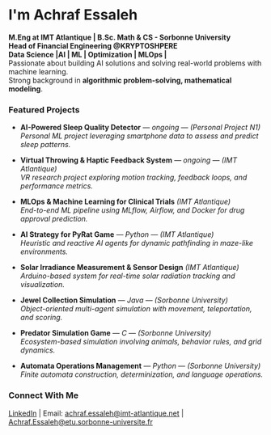 # I'm Achraf Essaleh  
 **M.Eng at IMT Atlantique | B.Sc. Math & CS - Sorbonne University**  
 **Head of Financial Engineering @KRYPTOSHPERE**  
 **Data Science |AI | ML | Optimization  | MLOps |**  
 Passionate about building AI solutions and solving real-world problems with machine learning.  
 Strong background in **algorithmic problem-solving, mathematical modeling**.  

###  Featured Projects  
- **AI-Powered Sleep Quality Detector** — _ongoing_ — *(Personal Project N1)  
  Personal ML project leveraging smartphone data to assess and predict sleep patterns.*

- **Virtual Throwing & Haptic Feedback System** — _ongoing_ — *(IMT Atlantique)  
  VR research project exploring motion tracking, feedback loops, and performance metrics.*

- **MLOps & Machine Learning for Clinical Trials** *(IMT Atlantique)  
  End-to-end ML pipeline using MLflow, Airflow, and Docker for drug approval prediction.*

- **AI Strategy for PyRat Game** — *Python* — *(IMT Atlantique)  
  Heuristic and reactive AI agents for dynamic pathfinding in maze-like environments.*

- **Solar Irradiance Measurement & Sensor Design** *(IMT Atlantique)  
  Arduino-based system for real-time solar radiation tracking and visualization.*

- **Jewel Collection Simulation** — *Java* — *(Sorbonne University)  
  Object-oriented multi-agent simulation with movement, teleportation, and scoring.*

- **Predator Simulation Game** — *C* — *(Sorbonne University)  
  Ecosystem-based simulation involving animals, behavior rules, and grid dynamics.*

- **Automata Operations Management** — *Python* — *(Sorbonne University)  
  Finite automata construction, determinization, and language operations.*


###  Connect With Me  
[LinkedIn](www.linkedin.com/in/achraf-e-305baa283) | Email: [achraf.essaleh@imt-atlantique.net](mailto:achraf.essaleh@imt-atlantique.net) | [Achraf.Essaleh@etu.sorbonne-universite.fr](mailto:Achraf.Essaleh@etu.sorbonne-universite.fr)


